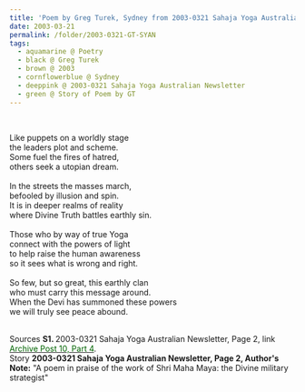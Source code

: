 ```yaml
---
title: 'Poem by Greg Turek, Sydney from 2003-0321 Sahaja Yoga Australian Newsletter, Page 2'
date: 2003-03-21
permalink: /folder/2003-0321-GT-SYAN
tags:
  - aquamarine @ Poetry
  - black @ Greg Turek
  - brown @ 2003
  - cornflowerblue @ Sydney
  - deeppink @ 2003-0321 Sahaja Yoga Australian Newsletter
  - green @ Story of Poem by GT
---
```


<br>

<p>
Like puppets on a worldly stage<br>
the leaders plot and scheme.<br>
Some fuel the fires of hatred,<br>
others seek a utopian dream.<br>
<br>
In the streets the masses march,<br>
befooled by illusion and spin.<br>
It is in deeper realms of reality<br>
where Divine Truth battles earthly sin.<br>
<br>
Those who by way of true Yoga<br>
connect with the powers of light<br>
to help raise the human awareness<br>
so it sees what is wrong and right.<br>
<br>
So few, but so great, this earthly clan<br>
who must carry this message around.<br>
When the Devi has summoned these powers<br>
we will truly see peace abound.<br>
</p>

<br>

<wave-list>
<list-title color="DarkSeaGreen" width="55">Sources</list-title>
  <list-item color="BlanchedAlmond"  width="280"><b>S1. </b> 2003-0321 Sahaja Yoga Australian Newsletter, Page 2, link </font> <a href="https://seven-teams.github.io/archives/2023/0727"><font color="DarkGreen">Archive Post 10, Part 4</font></a>.</list-item>
</wave-list>

<br>

<wave-list>
<list-title color="DarkSeaGreen" width="40">Story</list-title>
  <list-item color="BlanchedAlmond"  width="280"><b>2003-0321 Sahaja Yoga Australian Newsletter, Page 2, Author's Note:</b> "A poem in praise of the work of Shri Maha Maya: the Divine military strategist"</list-item>
</wave-list>